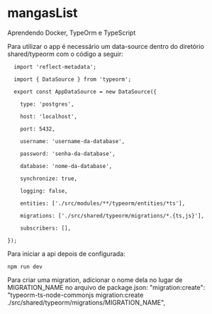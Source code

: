 # mangasList
Aprendendo Docker, TypeOrm e TypeScript

Para utilizar o app é necessário um data-source dentro do diretório shared/typeorm com o código a seguir:

      import 'reflect-metadata';

      import { DataSource } from 'typeorm';

      export const AppDataSource = new DataSource({

        type: 'postgres',

        host: 'localhost',

        port: 5432,

        username: 'username-da-database',

        password: 'senha-da-database',

        database: 'nome-da-database',

        synchronize: true,

        logging: false,

        entities: ['./src/modules/**/typeorm/entities/*ts'],

        migrations: ['./src/shared/typeorm/migrations/*.{ts,js}'],

        subscribers: [],

    });

Para iniciar a api depois de configurada:

    npm run dev
    
Para criar uma migration, adicionar o nome dela no lugar de MIGRATION_NAME no arquivo de package.json:
    "migration:create": "typeorm-ts-node-commonjs migration:create ./src/shared/typeorm/migrations/MIGRATION_NAME",
